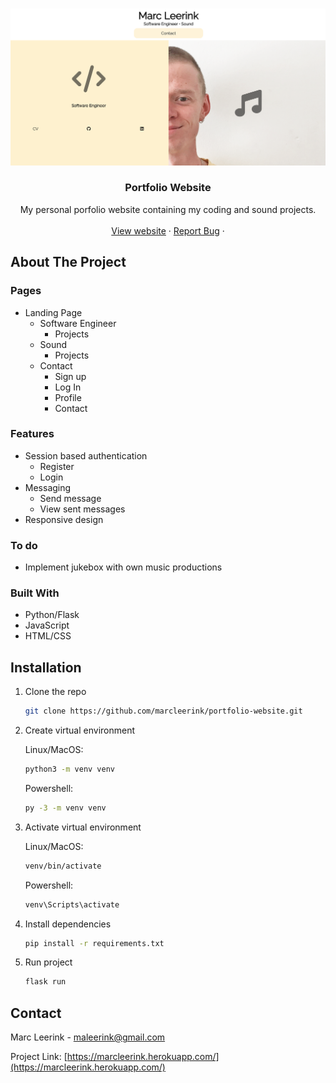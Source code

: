 
<br />
<p align="center">
  <a href="https://github.com/marcleerink/portfolio_website">
    <img src="app/static/images/portfolio_website_screenshot.png" alt="Logo">
  </a>

  <h3 align="center">Portfolio Website</h3>

  <p align="center">
    My personal porfolio website containing my coding and sound projects.
    <br />
    <br />
    <a href="https://marcleerink.herokuapp.com/">View website</a>
    ·
    <a href="https://github.com/marcleerink/portfolio-website/issues">Report Bug</a>
    ·
  </p>
</p>

## About The Project

### Pages
- Landing Page
    - Software Engineer
        - Projects
    - Sound
        - Projects
    - Contact
        - Sign up
        - Log In
        - Profile
        - Contact
### Features
- Session based authentication
    - Register
    - Login
- Messaging
    - Send message
    - View sent messages
- Responsive design

### To do
- Implement jukebox with own music productions
### Built With

- Python/Flask
- JavaScript
- HTML/CSS

## Installation

1. Clone the repo
   ```sh
   git clone https://github.com/marcleerink/portfolio-website.git
   ```
2. Create virtual environment
   
   Linux/MacOS:
   ```sh
   python3 -m venv venv
   ```
   Powershell:
   ```sh
   py -3 -m venv venv
   ```
3. Activate virtual environment
   
   Linux/MacOS:
   ```sh
   venv/bin/activate
   ```
   Powershell:
   ```sh
   venv\Scripts\activate
   ```
4. Install dependencies
   ```sh
   pip install -r requirements.txt
   ```
5. Run project
   ```sh
   flask run
   ```

## Contact

Marc Leerink - maleerink@gmail.com

Project Link: [https://marcleerink.herokuapp.com/](https://marcleerink.herokuapp.com/)